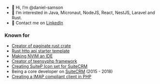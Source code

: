 - 👋 Hi, I’m @daniel-samson
- 👀 I’m interested in Java, Micronaut, NodeJS, React, NestJS, Laravel and Rust.
- 💬 Contact me on [LinkedIn](http://www.linkedin.com/in/danieljsamson)

### Known for

- [Creator of paginate rust crate](https://github.com/daniel-samson/paginate)
- [Rust http api starter template](https://github.com/daniel-samson/http-api-rs)
- [Making NVIM an IDE](https://github.com/daniel-samson/neovim)
- [Creator of teensyphp framework](https://github.com/daniel-samson/teensyphp)
- [Creating SuiteP Icon set for SuiteCRM](https://daniel-samson.github.io/suitepicon/)
- Being a core developer on [SuiteCRM](https://github.com/salesagility/SuiteCRM) (2015 - 2018)
- [Creating a IMAP compliant client in PHP](https://github.com/daniel-samson/Pimap)
<!---
daniel-samson/daniel-samson is a ✨ special ✨ repository because its `README.md` (this file) appears on your GitHub profile.
You can click the Preview link to take a look at your changes.
--->
